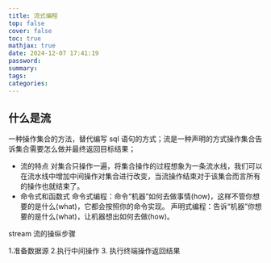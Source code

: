 ```yaml
---
title: 流式编程
top: false
cover: false
toc: true
mathjax: true
date: 2024-12-07 17:41:19
password:
summary:
tags:
categories:
---
```


## 什么是流

一种操作集合的方法，替代编写 sql 语句的方式；流是一种声明的方式操作集合告诉集合需要怎么做并最终返回目标结果；

- 流的特点
  对集合只操作一遍，将集合操作的过程想象为一条流水线，我们可以在流水线中增加中间操作对集合进行改变，当流操作结束对于该集合而言所有的操作也就结束了。
- 命令式和函数式
  命令式编程：命令“机器”如何去做事情(how)，这样不管你想要的是什么(what)，它都会按照你的命令实现。
  声明式编程：告诉“机器”你想要的是什么(what)，让机器想出如何去做(how)。

stream 流的操纵步骤

1.准备数据源 2.执行中间操作 3. 执行终端操作返回结果

